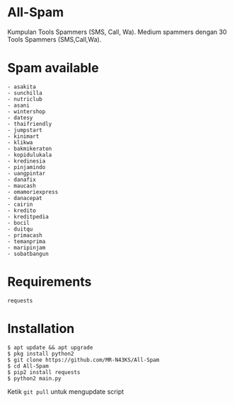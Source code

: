 # All-Spam
Kumpulan Tools Spammers (SMS, Call, Wa).
Medium spammers dengan 30 Tools Spammers (SMS,Call,Wa).
# Spam available
```
- asakita
- sunchilla 
- nutriclub
- asani
- wintershop
- datesy
- thaifriendly
- jumpstart
- kinimart
- klikwa
- bakmikeraton
- kopidulukala
- kredinesia
- pinjamindo
- uangpintar
- danafix
- maucash 
- omamoriexpress
- danacepat
- cairin
- kredito
- kreditpedia
- bocil
- duitqu
- primacash
- temanprima
- maripinjam
- sobatbangun
```
# Requirements
```
requests
```
# Installation
```
$ apt update && apt upgrade
$ pkg install python2
$ git clone https://github.com/MR-N43KS/All-Spam
$ cd All-Spam
$ pip2 install requests
$ python2 main.py
```
Ketik ```git pull``` untuk mengupdate script

